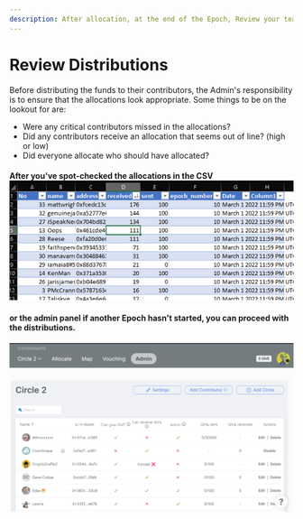 ```yaml
---
description: After allocation, at the end of the Epoch, Review your team's allocations
---
```


# Review Distributions

Before distributing the funds to their contributors, the Admin's responsibility is to ensure that the allocations look appropriate. Some things to be on the lookout for are:

* Were any critical contributors missed in the allocations?
* Did any contributors receive an allocation that seems out of line? (high or low)
* Did everyone allocate who should have allocated?

#### After you've spot-checked the allocations in the CSV ![](<../../../.gitbook/assets/image (31) (1).png>)

#### or the admin panel if another Epoch hasn't started, you can proceed with the distributions.

![Checking allocations from the Admin Panel](<../../../.gitbook/assets/image (1) (1).png>)
